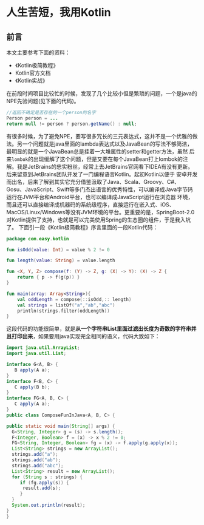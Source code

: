 # 人生苦短，我用Kotlin

## 前言
本文主要参考下面的资料：
- 《Kotlin极简教程》
- Kotlin官方文档
- 《Kotlin实战》

在前段时间项目比较忙的时候，发现了几个比较小但是繁琐的问题，一个是java的NPE先验问题(见下面的代码)。
```java
//返回不确定是否存在的一个person的名字
Person person = ...
return null != person ? person.getName() : null;
```
有很多时候，为了避免NPE，要写很多冗长的三元表达式，这并不是一个优雅的做法。另一个问题就是java里面的lambda表达式以及JavaBean的写法不够简洁，最明显的就是一个JavaBean总是挂着一大堆属性的setter和getter方法，虽然
后来`lombok`的出现缓解了这个问题，但是又要在每个JavaBean打上lombok的注解。我是JetBrains的忠实粉丝，经常上去JetBrains官网看下IDEA有没有更新。后来留意到JetBrains团队开发了一门编程语言Kotlin。起初Kotlin以便于
安卓开发而出名，后来了解到其实它充分借鉴汲取了Java、Scala、Groovy、C#、Gosu、JavaScript、Swift等多门杰出语言的优秀特性，可以编译成Java字节码运行在JVM平台和Android平台，也可以编译成JavaScript运行在浏览器
环境，而且还可以直接编译成机器码的系统级程序，直接运行在嵌入式、iOS、MacOS/Linux/Windows等没有JVM环境的平台。更重要的是，SpringBoot-2.0对Kotlin提供了支持，也就是可以完美使用Spring的生态圈的组件，于是我入坑了。
下面引一段《Kotlin极简教程》序言里面的一段Kotlin代码：
```kotlin
package com.easy.kotlin

fun isOdd(value: Int) = value % 2 != 0

fun length(value: String) = value.length

fun <X, Y, Z> compose(f: (Y) -> Z, g: (X) -> Y): (X) -> Z {
    return { p -> f(g(p)) }
}

fun main(array: Array<String>){
    val oddLength = compose(::isOdd,:: length)
    val strings = listOf("a","ab","abc")
    println(strings.filter(oddLength))
}
```
这段代码的功能很简单，就是**从一个字符串List里面过滤出长度为奇数的字符串并且打印出来**，如果要用java实现完全相同的语义，代码大致如下：
```java
import java.util.ArrayList;
import java.util.List;

interface G<A, B> {
   B apply(A a);
}
interface F<B, C> {
   C apply(B b);
}
interface FG<A, B, C> {
   C apply(A a);
}
public class ComposeFunInJava<A, B, C> {

public static void main(String[] args) {
  G<String, Integer> g = (s) -> s.length();
  F<Integer, Boolean> f = (x) -> x % 2 != 0;
  FG<String, Integer, Boolean> fg = (x) -> f.apply(g.apply(x));
  List<String> strings = new ArrayList();
  strings.add("a");
  strings.add("ab");
  strings.add("abc");
  List<String> result = new ArrayList();
  for (String s : strings) {
     if (fg.apply(s)) {
      result.add(s);
     }
  }
  System.out.println(result);
}
}
```

